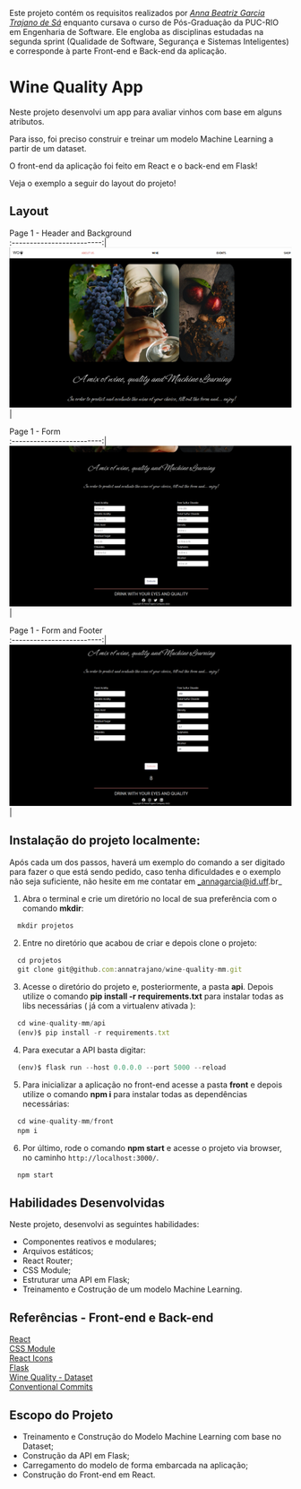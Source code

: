 Este projeto contém os requisitos realizados por _[Anna Beatriz Garcia Trajano de Sá](www.linkedin.com/in/anna-beatriz-trajano-de-sá)_ enquanto cursava o curso de Pós-Graduação da PUC-RIO em Engenharia de Software. Ele engloba as disciplinas estudadas na segunda sprint (Qualidade de Software, Segurança e Sistemas Inteligentes) e corresponde à parte Front-end e Back-end da aplicação.

# Wine Quality App

Neste projeto desenvolvi um app para avaliar vinhos com base em alguns atributos.

Para isso, foi preciso construir e treinar um modelo Machine Learning a partir de um dataset.

O front-end da aplicação foi feito em React e o back-end em Flask!

Veja o exemplo a seguir do layout do projeto!

## Layout

Page 1 - Header and Background            
:-------------------------:|
![Screeshot](./front/public/images/img-1.png)  |

Page 1 - Form              
:-------------------------:|
![Screeshot](./front/public/images/img-2.png)  |

Page 1 - Form and Footer            
:-------------------------:|
![Screeshot](./front/public/images/img-3.png)  |

 
## Instalação do projeto localmente:
 
Após cada um dos passos, haverá um exemplo do comando a ser digitado para fazer o que está sendo pedido, caso tenha dificuldades e o exemplo não seja suficiente, não hesite em me contatar em _annagarcia@id.uff.br_ 

1. Abra o terminal e crie um diretório no local de sua preferência com o comando **mkdir**:
```javascript
  mkdir projetos
```

2. Entre no diretório que acabou de criar e depois clone o projeto:
```javascript
  cd projetos
  git clone git@github.com:annatrajano/wine-quality-mm.git
```

3. Acesse o diretório do projeto e, posteriormente, a pasta **api**. Depois utilize o comando **pip install -r requirements.txt** para instalar todas as libs necessárias ( já com a virtualenv ativada ):
```javascript
  cd wine-quality-mm/api
  (env)$ pip install -r requirements.txt
```

4. Para executar a API  basta digitar:
```javascript
  (env)$ flask run --host 0.0.0.0 --port 5000 --reload
```

5. Para inicializar a aplicação no front-end acesse a pasta **front** e depois utilize o comando **npm i** para instalar todas as dependências necessárias:
```javascript
  cd wine-quality-mm/front
  npm i
```

6. Por último, rode o comando **npm start** e acesse o projeto via browser, no caminho `http://localhost:3000/`.
```javascript
  npm start
```

## Habilidades Desenvolvidas

Neste projeto, desenvolvi as seguintes habilidades:

 - Componentes reativos e modulares;
 - Arquivos estáticos;
 - React Router;
 - CSS Module;
 - Estruturar uma API em Flask;
 - Treinamento e Costrução de um modelo Machine Learning.
 
 ## Referências - Front-end e Back-end
 [React](https://legacy.reactjs.org/docs/getting-started.html)<br>
 [CSS Module](https://blog.logrocket.com/a-deep-dive-into-css-modules/)<br>
 [React Icons](https://react-icons.github.io/react-icons/)<br>
 [Flask](https://flask.palletsprojects.com/en/2.3.x/quickstart/)<br>
 [Wine Quality - Dataset](https://archive.ics.uci.edu/dataset/186/wine+quality)<br>
 [Conventional Commits](https://gist.github.com/qoomon/5dfcdf8eec66a051ecd85625518cfd13)<br>


## Escopo do Projeto

 - Treinamento e Construção do Modelo Machine Learning com base no Dataset;
 - Construção da API em Flask;
 - Carregamento do modelo de forma embarcada na aplicação;
 - Construção do Front-end em React.
